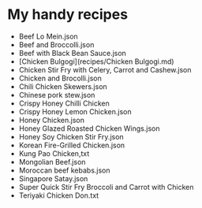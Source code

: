 # My handy recipes

* Beef Lo Mein.json
* Beef and Broccolli.json
* Beef with Black Bean Sauce.json
* [Chicken Bulgogi](recipes/Chicken Bulgogi.md)
* Chicken Stir Fry with Celery, Carrot and Cashew.json
* Chicken and Brocolli.json
* Chili Chicken Skewers.json
* Chinese pork stew.json
* Crispy Honey Chilli Chicken
* Crispy Honey Lemon Chicken.json
* Honey Chicken.json
* Honey Glazed Roasted Chicken Wings.json
* Honey Soy Chicken Stir Fry.json
* Korean Fire-Grilled Chicken.json
* Kung Pao Chicken,txt
* Mongolian Beef.json
* Moroccan beef kebabs.json
* Singapore Satay.json
* Super Quick Stir Fry Broccoli and Carrot with Chicken
* Teriyaki Chicken Don.txt



